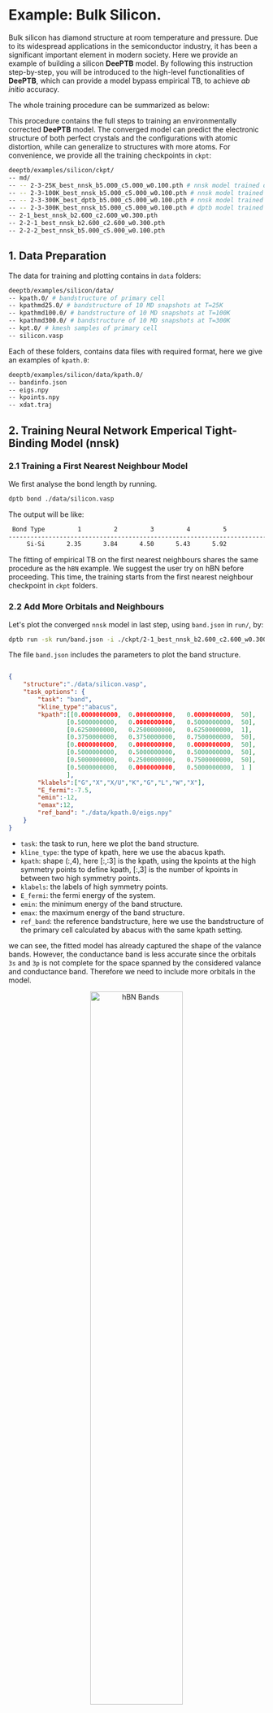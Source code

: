 # **Example: Bulk Silicon.**
Bulk silicon has diamond structure at room temperature and pressure. Due to its widespread applications in the semiconductor industry, it has been a significant important element in modern society. Here we provide an example of building a silicon **DeePTB** model. By following this instruction step-by-step, you will be introduced to the high-level functionalities of **DeePTB**, which can provide a model bypass empirical TB, to achieve *ab initio* accuracy.

The whole training procedure can be summarized as below:

This procedure contains the full steps to training an environmentally corrected **DeePTB** model. The converged model can predict the electronic structure of both perfect crystals and the configurations with atomic distortion, while can generalize to structures with more atoms. For convenience, we provide all the training checkpoints in `ckpt`:
```bash
deeptb/examples/silicon/ckpt/
-- md/
-- -- 2-3-25K_best_nnsk_b5.000_c5.000_w0.100.pth # nnsk model trained on 25K MD trajectory
-- -- 2-3-100K_best_nnsk_b5.000_c5.000_w0.100.pth # nnsk model trained on 100K MD trajectory
-- -- 2-3-300K_best_dptb_b5.000_c5.000_w0.100.pth # nnsk model trained on 300K MD trajectory
-- -- 2-3-300K_best_nnsk_b5.000_c5.000_w0.100.pth # dptb model trained on 300K MD trajectory
-- 2-1_best_nnsk_b2.600_c2.600_w0.300.pth
-- 2-2-1_best_nnsk_b2.600_c2.600_w0.300.pth
-- 2-2-2_best_nnsk_b5.000_c5.000_w0.100.pth
```


## **1. Data Preparation**

The data for training and plotting contains in `data` folders:
```bash
deeptb/examples/silicon/data/
-- kpath.0/ # bandstructure of primary cell
-- kpathmd25.0/ # bandstructure of 10 MD snapshots at T=25K
-- kpathmd100.0/ # bandstructure of 10 MD snapshots at T=100K
-- kpathmd300.0/ # bandstructure of 10 MD snapshots at T=300K
-- kpt.0/ # kmesh samples of primary cell
-- silicon.vasp
```
Each of these folders, contains data files with required format, here we give an examples of `kpath.0`:
```bash
deeptb/examples/silicon/data/kpath.0/
-- bandinfo.json
-- eigs.npy
-- kpoints.npy
-- xdat.traj
```

## **2. Training Neural Network Emperical Tight-Binding Model (nnsk)**

### **2.1 Training a First Nearest Neighbour Model**
We first analyse the bond length by running.
```bash
dptb bond ./data/silicon.vasp
```
The output will be like:
```bash
 Bond Type         1         2         3         4         5
------------------------------------------------------------------------
     Si-Si      2.35      3.84      4.50      5.43      5.92
```

The fitting of empirical TB on the first nearest neighbours shares the same procedure as the `hBN` example. We suggest the user try on hBN before proceeding. This time, the training starts from the first nearest neighbour checkpoint in `ckpt` folders.

### **2.2 Add More Orbitals and Neighbours**
Let's plot the converged `nnsk` model in last step, using `band.json` in `run/`, by:

```bash
dptb run -sk run/band.json -i ./ckpt/2-1_best_nnsk_b2.600_c2.600_w0.300.pth -o ./band
```
The file `band.json` includes the parameters to plot the band structure. 
```json

{   
    "structure":"./data/silicon.vasp",
    "task_options": {
        "task": "band",
        "kline_type":"abacus",
        "kpath":[[0.0000000000,  0.0000000000,   0.0000000000,  50],   
                [0.5000000000,   0.0000000000,   0.5000000000,  50],               
                [0.6250000000,   0.2500000000,   0.6250000000,  1],    
                [0.3750000000,   0.3750000000,   0.7500000000,  50],     
                [0.0000000000,   0.0000000000,   0.0000000000,  50],    
                [0.5000000000,   0.5000000000,   0.5000000000,  50],                
                [0.5000000000,   0.2500000000,   0.7500000000,  50],               
                [0.5000000000,   0.0000000000,   0.5000000000,  1 ]
                ],
        "klabels":["G","X","X/U","K","G","L","W","X"],
        "E_fermi":-7.5,
        "emin":-12,
        "emax":12,
        "ref_band": "./data/kpath.0/eigs.npy"
    }
}
```
- `task`: the task to run, here we plot the band structure.
- `kline_type`: the type of kpath, here we use the abacus kpath.
- `kpath`: shape (:,4), here [:,:3] is the kpath, using the kpoints at the high symmetry points to define kpath, [:,3] is the number of kpoints in between two high symmetry points.
- `klabels`: the labels of high symmetry points.
- `E_fermi`: the fermi energy of the system.
- `emin`: the minimum energy of the band structure.
- `emax`: the maximum energy of the band structure.
- `ref_band`: the reference bandstructure, here we use the bandstructure of the primary cell calculated by abacus with the same kpath setting.

we can see, the fitted model has already captured the shape of the valance bands. However, the conductance band is less accurate since the orbitals `3s` and `3p` is not complete for the space spanned by the considered valance and conductance band. Therefore we need to include more orbitals in the model. 

<div align=center>
<img src="./img/1_band.png" width = "60%" height = "60%" alt="hBN Bands" align=center />
</div>

In **DeePTB**, users are able to add or remove orbitals by altering the input configuration file. Here we add `d*` orbital, which can permit us to fit the conductance band essential when calculating excitation properties such as photo-electronics and electronic transport.

First, we add `d*` in `proj_atom_anglr_m` of input configuration, which looks like this:
```json
"proj_atom_anglr_m": {
     "Si": [
          "3s",
          "3p",
          "d*"
     ]
}
```

Also, we need to change the learning-rate to `1e-3` to maintain stability in the first few iterations. Then, we start training the model with `-i/--init-model` of our last checkpoint, by running:
```bash
dptb train -sk ./ckpt/2-2-1_input.json -i ./ckpt/2-1_best_nnsk_b2.600_c2.600_w0.300.pth -o nnsk
```

In this way, the parameters in `nnsk` model corresponding to `3s` and `3p` orbitals can be reloaded. 
When convergence is achieved, we can plot the band structure, using the command:
```bash
dptb run -sk run/band.json -i ./ckpt/2-2-1_best_nnsk_b2.600_c2.600_w0.300.pth -o ./band
```
which shows that both the valance and conductance bands are fitted well:

<div align=center>
<img src="./img/2_band.png" width = "60%" height = "60%" alt="hBN Bands" align=center />
</div>

*Note: In practice, we find that training with the minimal basis set in begin, and then increasing the orbitals gradually is a better choice than directly training with full orbitals from scratch. This procedure can help to reduce the basis size and to improve the training stability.*

To further enhance the model, we can enlarge the cutoff range considered, to build a model beyond the first nearest neighbours. The parameters that control the cutoff radius: 
- `bond_cutoff` (angstrom unit): it indicates bonds that have a bond-length smaller than what is included.

We first increase the `bond_cutoff` to be larger than the bong-length of the third nearest neighbour, while shorter than the fourth. However, abrupt change in the cutoff will introduce discontinuity in the model training, we, therefore, introduce a smoothing function:
$$f_s(r)=\frac{1}{1+e^{(r-r_{skc})/\omega}}$$
 that is controlled by parameters:

- `sk_cutoff` (angstrom unit): $r_{skc}$ it controls the cutoff of the decay weight of each bond.
- `sk_decay_w`: $\omega$, it decides the smoothness of the decay.

<div align=center>
<img src="./img/fs.png" width = "60%" height = "60%" alt="hBN Bands" align=center />
</div>

As is shown in the above figure, this smoothing function will decay centred at $r_{skc}$. According to the smoothness $\omega$, this function has different smoothness. Here, to take more neighbours' terms into consideration while retaining the stability of fitting, we first set the $r_{skc}$ at the first-nearest neighbour distance, this decay function can suppress the newly included second and third neighbour terms, which brings no abrupt changes to the predicted hamiltonians.

Then what is left is pushing $r_{skc}$ gradually to the value of `bond_cutoff`. This can be achieved by modifying the parameters in the input configuration and repeating along with training with initialization manually. Alternatively, **DeePTB** support to push the smooth boundary automatically. We can set the `sk_cutoff` as a list of two values: [boundary1, boundary2]. **DeePTB** will push the sk_cutoff use linear interpolation during training. It is recommended to analyse the bond distribution before pushing. The boundary-pushing often takes more training epochs. One can try to push the boundaries with configuration `ckpt/2-2-2-1_input.json` for pushing $r_{skc}$ and `2-2-2-2_input.json` for tightening $\omega$, or use the model after boundary-pushing (since this step takes a few more iterations) in `ckpt/2-2-2_best_nnsk_b5.000_c5.000_w0.100.pth` for the next step:

<div align=center>
<img src="./img/3_band.png" width = "60%" height = "60%" alt="hBN Bands" align=center />
</div>

### **2.3 Training the Bond-length Dependent Parameters**
The empirical SK integrals in **DeePTB** are parameterized by various bond-length dependent functions. This provides the representative power of `nnsk` model to model the change of electronic structure by atomic distortions. If the user wants to learn the bond-length dependent parameters or would like to add environmental correction to improve the accuracy, or to fit various structures, this step is highly recommended.

The training of Bond-length Dependence parameters will use the dataset of MD snapshots. By modifying the `data_options/train/prefix` in the input configuration to `kpathmd25K/kpathmd100K/kpathmd300K` and training the model with initialized checkpoints. The parameters are easily attained. The checkpoint in `ckpt/md` provide the converged checkpoint of `nnsk` models on MD snapshots with different temperature. The user can plot the bandstructure using `band_md.json`, with the command:

```
dptb run -sk band_md.json -i ./ckpt/md/xxx.pth -o band
```

and check out the `band/result` folder for the plottings. Here we illustrate the bandstructure plotting on a snapshot of 25K MD trajectory:

<div align=center>
<img src="./img/2-3_25Kband.png" width = "60%" height = "60%" alt="hBN Bands" align=center />
</div>

We highly suggest training the model from a low temperature, and the transfer to a higher temperature to improve the fitting stability.

## **3. Training Deep Learning Tight-Binding Models with Environmental Correction (dptb)**
**DeePTB** provide powerful environmental-dependent modelling with symmetry-preserving neural networks. Based on the last step, we can further enhance the power of TB model to overcome the accuracy limit, brought by the two-centre approximation. We denote the model that builds the environmental dependence as `dptb`.  With the converged checkpoint in the last step, we can just run:
```bash
dptb train <input config> -crt <nnsk checkpoint path> [[-i|-r] <dptb checkpoint path>] [[-o] <output directory>] [-f]
```
To start training, e.p. if starting from the checkpoint `./ckpt/md/2-3-25K_best_nnsk_b5.000_c5.000_w0.100.pth`, we need to run:
```bash
dptb train ./ckpt/md/input.json -crt ./ckpt/md/2-3-25K_best_nnsk_b5.000_c5.000_w0.100.pth -o dptb300K -f
```

`-f` above indicate `--freeze` the `nnsk` model when training the `dptb` model. It is important to use `-f` when one initializes a new `dptb` model (i.e. without `-i/--init-model` or `-r/--restart`).

The only parameter need to be considered here is the `env_cutoff`. It indicates the chemical environment radius that is centred at each atom. To ensure the spatial symmetries of the atom environment and the bond environment embeddings, the `env_cutoff` should be larger than 0.5*`bond_cutoff`.

During the training procedure, the `dptb` model will be saved periodically as checkpoints. If one hasn't frozen the `nnsk` model with `-f`, the trained `nnsk` model will also be saved. Then, we can use the converged model to predict the bandstructure, calculating properties supported by **DeePTB**, or get the predicted Hamiltonian directly. We plot the bandstructure of the converged model on $T=300K$'s MD trajectory for illustration:
One can run:
```bash
dptb run band_md.json -i ./ckpt/md/2-3-300K_best_dptb_b5.000_c5.000_w0.100.pth -crt ./ckpt/md/2-3-300K_best_nnsk_b5.000_c5.000_w0.100.pth -o band
```
<div align=center>
<img src="./img/2-3_300Kband.png" width = "60%" height = "60%" alt="hBN Bands" align=center />
</div>

Now you know how to train a **DeePTB** model, congratulations!



## **4. Properties calculations**
### 4.1 Bandstructure.
 Already introduced in the previous section.  for example, use the checkpoint ` `ckpt/2-2-2_best_nnsk_b5.000_c5.000_w0.100.pth`
```bash
dptb run -sk ./run/band.json -i ./ckpt/2-2-2_best_nnsk_b5.000_c5.000_w0.100.pth -o ./property/band
```
<div align=center>
<img src="./property/band.png" width = "60%" height = "60%" alt="Silicon Bands" align=center />
</div>

### 4.2 Density of States (DOS).
#### 4.2.1 Total DOS.

we use the checkpoint `ckpt/2-2-2_best_nnsk_b5.000_c5.000_w0.100.pth` as an example.
using the json input file  `./run/dos.json` for the dos plot.
```json
{   
    "structure":"./data/silicon.vasp",
    "task_options": {
        "task": "dos",
        "mesh_grid":[20,20,20],
        "gamma_center":false,
        "sigma":0.05,
        "npoints":800,
        "E_fermi":-9.307,
        "width":[-15,10]
    }
}
```

```bash
dptb run -sk ./run/dos.json -i ./ckpt/2-2-2_best_nnsk_b5.000_c5.000_w0.100.pth -o ./property/dos
```

<div align=center>
<img src="./property/dos.png" width = "60%" height = "60%" alt="Silicon DOS" align=center />
</div>


#### 4.2.1 Projected DOS.
using the json input file  `./run/pdos.json` for the projected dos plot.

```json
{
    "structure":"./data/silicon.vasp",
    "task_options":{
        "task": "pdos",
        "mesh_grid":[20,20,20],
        "gamma_center":true,
        "E_fermi":-9.307,
        "sigma":0.08,
        "npoints":800,
        "width":[-15,10],
        "atom_index":[0],
        "orbital_index":[0,1,2,3]
    }
}
```

command:
```bash
dptb run -sk ./run/pdos.json -i ./ckpt/2-2-2_best_nnsk_b5.000_c5.000_w0.100.pth -o ./property/pdos
```

<div align=center>
<img src="./property/proj_dos.png" width = "60%" height = "60%" alt="Silicon PDOS" align=center />
</div>

### 4.3 Fermi Surface.
For the Fermi surface, you can use the api to IFermi. For example, we use the ifermi.json to use dptb to call ifermi to plot fermi surface.
```json
{
    "structure":"./data/silicon.vasp",
    "task_options":{
        "task": "ifermi",    
        "fermisurface":{
            "mesh_grid":[8,8,8],
            "mu":-2,
            "intpfactor":3,
            "wigner_seitz":true,
            "nworkers":4,
            "plot_type":"plotly",
            "use_gui": false,
            "plot_fs_bands":false,
            "fs_plane":[0,0,1],
            "fs_distance":0.0,
            "plot_options":{}
        }
    }
}
```
- `mesh_grid`: the mesh grid of the fermi surface.
- `mu`: the shift of fermi energy. mu=0 no shift. mu<0 shifts to lower energy, which corresponds to electron doping. mu>0 shifts to higher energy, which corresponds to hole doping.
- `intpfactor`: the interpolation factor of the fermi surface. The larger the intpfactor, the smoother the fermi surface.
- `wigner_seitz`: whether to use wigner_seitz cell to plot the fermi surface.
- `nworkers`: the number of workers for parallelization to calculate the fermi surface.
- `plot_type`: the type of the fermi surface plot. `plotly` or `matplotlib`.
- `use_gui`: whether to use gui to plot the fermi surface. for server without gui, use `false`.
- `plot_fs_bands`: whether to plot the fermi surface of each band.
- `fs_plane`: plot the fermi surface on the plane with normal vector `fs_plane`.
- `fs_distance`: the distance from the origin to the plane.
- `plot_options`: other plot options for the Fermi surface. 

run command:
```bash
dptb run -sk ./run/ifermi.json -i ./ckpt/2-2-2_best_nnsk_b5.000_c5.000_w0.100.pth -o ./property/ifermi
```
we can see the fermi surface and fermi slice:
<div align=center>
<img src="./property/ifermi/Ifermi_FS.png" width = "52%" height = "60%" alt="Silicon FS" align=center />
<img src="./property/ifermi/Ifermi_FS_slice.png" width = "40%" height = "60%" alt="Silicon FS_slice" align=center />
</div>

### 4.4 Fermi velocity.
For Fermi surface, you can use the api to IFermi. For example, we use the ifermi.json to use dptb to call ifermi to plot the fermi surface.
```bash
{
    "structure":"./data/silicon.vasp",
    "task_options":{
        "task": "ifermi",    
        "fermisurface":{
            "mesh_grid":[8,8,8],
            "mu":-2,
            "intpfactor":3,
            "wigner_seitz":true,
            "nworkers":4,
            "plot_type":"plotly",
            "use_gui": false,
            "plot_fs_bands":false,
            "fs_plane":[0,0,1],
            "fs_distance":0.0,
            "plot_options":{}
        },
        "property":{
            "velocity":true,
            "color_properties":true,
            "colormap":"RdBu",
            "prop_plane":[0,0,1],
            "prop_distance":0.0,
            "plot_options":{
                "projection_axis": [0,0,1],
                "hide_surface": true,
                "hide_labels": true
            }
        }
    }
}
```

<div align=center>
<img src="./property/ifermi_velocity/Ifermi_FS.png" width = "52%" height = "50%" alt="Silicon FS velocity" align=center />
<img src="./property/ifermi_velocity/Ifermi_FS_slice.png" width = "40%" height = "50%" alt="Silicon FS slice velocity" align=center />
</div>

<div align=center>
<img src="./property/ifermi_velocity/Ifermi_FS_velocity.png" width = "52%" height = "50%" alt="Silicon FS velocity arrow" align=center />
<img src="./property/ifermi_velocity/Ifermi_FS_velcoity_slice.png" width = "40%" height = "50%" alt="Silicon FS slice velocity arrow" align=center />
</div>
